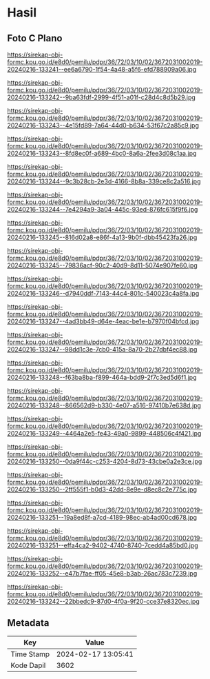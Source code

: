 # Hasil

## Foto C Plano

https://sirekap-obj-formc.kpu.go.id/e8d0/pemilu/pdpr/36/72/03/10/02/3672031002019-20240216-133241--ee6a6790-1f54-4a48-a5f6-efd788909a06.jpg

https://sirekap-obj-formc.kpu.go.id/e8d0/pemilu/pdpr/36/72/03/10/02/3672031002019-20240216-133242--9ba63fdf-2999-4f51-a01f-c28d4c8d5b29.jpg

https://sirekap-obj-formc.kpu.go.id/e8d0/pemilu/pdpr/36/72/03/10/02/3672031002019-20240216-133243--4e15fd89-7a64-44d0-b634-53f67c2a85c9.jpg

https://sirekap-obj-formc.kpu.go.id/e8d0/pemilu/pdpr/36/72/03/10/02/3672031002019-20240216-133243--8fd8ec0f-a689-4bc0-8a6a-2fee3d08c1aa.jpg

https://sirekap-obj-formc.kpu.go.id/e8d0/pemilu/pdpr/36/72/03/10/02/3672031002019-20240216-133244--9c3b28cb-2e3d-4166-8b8a-339ce8c2a516.jpg

https://sirekap-obj-formc.kpu.go.id/e8d0/pemilu/pdpr/36/72/03/10/02/3672031002019-20240216-133244--7e4294a9-3a04-445c-93ed-876fc615f9f6.jpg

https://sirekap-obj-formc.kpu.go.id/e8d0/pemilu/pdpr/36/72/03/10/02/3672031002019-20240216-133245--816d02a8-e86f-4a13-9b0f-dbb45423fa26.jpg

https://sirekap-obj-formc.kpu.go.id/e8d0/pemilu/pdpr/36/72/03/10/02/3672031002019-20240216-133245--79836acf-90c2-40d9-8d11-5074e907fe60.jpg

https://sirekap-obj-formc.kpu.go.id/e8d0/pemilu/pdpr/36/72/03/10/02/3672031002019-20240216-133246--d7940ddf-7143-44c4-801c-540023c4a8fa.jpg

https://sirekap-obj-formc.kpu.go.id/e8d0/pemilu/pdpr/36/72/03/10/02/3672031002019-20240216-133247--4ad3bb49-d64e-4eac-be1e-b7970f04bfcd.jpg

https://sirekap-obj-formc.kpu.go.id/e8d0/pemilu/pdpr/36/72/03/10/02/3672031002019-20240216-133247--98dd1c3e-7cb0-415a-8a70-2b27dbf4ec88.jpg

https://sirekap-obj-formc.kpu.go.id/e8d0/pemilu/pdpr/36/72/03/10/02/3672031002019-20240216-133248--f63ba8ba-f899-464a-bdd9-2f7c3ed5d6f1.jpg

https://sirekap-obj-formc.kpu.go.id/e8d0/pemilu/pdpr/36/72/03/10/02/3672031002019-20240216-133248--866562d9-b330-4e07-a516-97410b7e638d.jpg

https://sirekap-obj-formc.kpu.go.id/e8d0/pemilu/pdpr/36/72/03/10/02/3672031002019-20240216-133249--4464a2e5-fe43-49a0-9899-448506c4f421.jpg

https://sirekap-obj-formc.kpu.go.id/e8d0/pemilu/pdpr/36/72/03/10/02/3672031002019-20240216-133250--0da9f44c-c253-4204-8d73-43cbe0a2e3ce.jpg

https://sirekap-obj-formc.kpu.go.id/e8d0/pemilu/pdpr/36/72/03/10/02/3672031002019-20240216-133250--2ff555f1-b0d3-42dd-8e9e-d8ec8c2e775c.jpg

https://sirekap-obj-formc.kpu.go.id/e8d0/pemilu/pdpr/36/72/03/10/02/3672031002019-20240216-133251--19a8ed8f-a7cd-4189-98ec-ab4ad00cd678.jpg

https://sirekap-obj-formc.kpu.go.id/e8d0/pemilu/pdpr/36/72/03/10/02/3672031002019-20240216-133251--effa4ca2-9402-4740-8740-7cedd4a85bd0.jpg

https://sirekap-obj-formc.kpu.go.id/e8d0/pemilu/pdpr/36/72/03/10/02/3672031002019-20240216-133252--e47b7fae-ff05-45e8-b3ab-26ac783c7239.jpg

https://sirekap-obj-formc.kpu.go.id/e8d0/pemilu/pdpr/36/72/03/10/02/3672031002019-20240216-133242--22bbedc9-87d0-4f0a-9f20-cce37e8320ec.jpg


## Metadata

| Key        | Value               |
| ---------- | ------------------- |
| Time Stamp | 2024-02-17 13:05:41 |
| Kode Dapil | 3602                |



